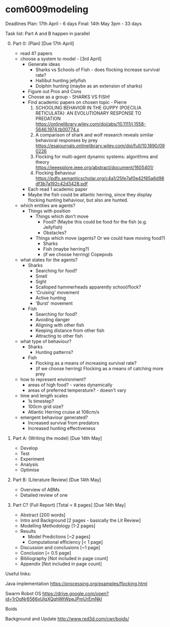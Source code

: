 # com6009modeling

Deadlines
Plan:  17th April - 6 days
Final: 14th May 3pm - 33 days

Task list:
Part A and B happen in parallel
	
0. Part 0: (Plan) [Due 17th April]
   - read 4? papers
   - choose a system to model - [3rd April]
     - Generate ideas
       - Sharks vs Schools of Fish - does flocking increase survival rate?
       - Hallibut hunting jellyfish
       - Dolphin hunting (maybe as an extension of sharks)
     - Figure out Pros and Cons
     - Choose as a group - SHARKS VS FISH!
     - Find academic papers on chosen topic - Pierre
       1. SCHOOLING BEHAVIOR IN THE GUPPY (POECILIA RETICULATA): AN EVOLUTIONARY RESPONSE TO PREDATION https://onlinelibrary.wiley.com/doi/abs/10.1111/j.1558-5646.1974.tb00774.x
       2. A comparison of shark and wolf research reveals similar behavioral responses by prey https://esajournals.onlinelibrary.wiley.com/doi/full/10.1890/090226
       3. Flocking for multi-agent dynamic systems: algorithms and theory https://ieeexplore.ieee.org/abstract/document/1605401/
       4. Flocking Behaviour https://pdfs.semanticscholar.org/c4a1/25fe7af0e42f85a6d98df3b7a192c42d3428.pdf
     - Each read 1 academic paper
     - Maybe the fish could be atlantic herring, since they display flocking hunting behaviour, but also are hunted. 
   - which entities are agents?
     - Things with position
       - Things which don't move
         - Food? (Maybe this could be food for the fish (e.g. Jellyfish)
         - Obstacles?
       - Things which move (agents? Or we could have moving food?)
         - Sharks
         - Fish (maybe herring?)
         - (if we choose herring) Copepods
   - what states for the agents?
     - Sharks
       - Searching for food?
       - Smell
       - Sight
       - Scalloped hammerheads apparently school/flock?
       - 'Cruising' movement
       - Active hunting
       - 'Burst' movement
     - Fish
       - Searching for food?
       - Avoiding danger
       - Aligning with other fish
       - Keeping distance from other fish
       - Attracting to other fish
   - what type of behaviour?
     - Sharks
       - Hunting patterns?
     - Fish
       - Flocking as a means of increasing survival rate?
       - (if we choose herring) Flocking as a means of catching more prey
   - how to represent environment?
     - areas of high food? - varies dynamically
     - areas of preferred temperature? - doesn't vary
   - time and length scales
     - 1s timestep?
     - 100cm grid size?
     - Atlantic Herring cruise at 108cm/s
   - emergent behaviour generated?
     - Increased survival from predators
     - Increased hunting effectiveness

1. Part A: (Writing the model) [Due 14th May]
   - Develop
   - Test
   - Experiment
   - Analysis
   - Optimise

2. Part B: (Literature Review) [Due 14th May]
   - Overview of ABMs
   - Detailed review of one
		
3. Part C? (Full Report) [Total < 8 pages] [Due 14th May]
   - Abstract [200 words]
   - Intro and Background [2 pages - basically the Lit Review]
   - Modelling Methodology [1-2 pages]
   - Results
     - Model Predictions [~2 pages]
     - Computational efficiency [< 1 page]
   - Discussion and conclusions [~1 page]
   - Conclusion [< 0.5 page]
   - Bibliography [Not included in page count]
   - Appendix [Not included in page count]
   
Useful links:

Java implementation 
https://processing.org/examples/flocking.html

Swarm Robot OS
https://drive.google.com/open?id=1rOqNr6566xUlqXQqhWtWpeJPmUrEmNkI

Boids 

Background and Update 
http://www.red3d.com/cwr/boids/
